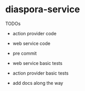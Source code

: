# diaspora-service

TODOs

- action provider code
- web service code
- pre commit


- web service basic tests
- action provider basic tests


- add docs along the way
